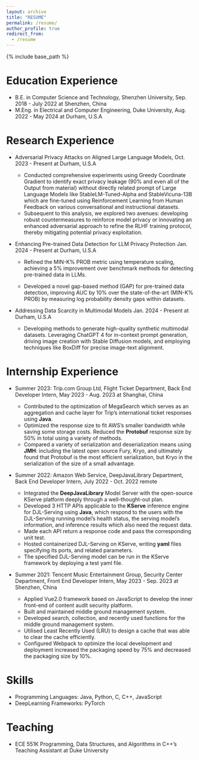 ```yaml
---
layout: archive
title: "RESUME"
permalink: /resume/
author_profile: true
redirect_from:
  - /resume
---
```


{% include base_path %}



Education Experience
======
* B.E. in Computer Science and Technology, Shenzhen University, Sep. 2018 - July 2022 at Shenzhen, China
* M.Eng. in Electrical and Computer Engineering, Duke University, Aug. 2022 - May 2024 at Durham, U.S.A

Research Experience
======
* Adversarial Privacy Attacks on Aligned Large Language Models, Oct. 2023 - Present at Durham, U.S.A
  - Conducted comprehensive experiments using Greedy Coordinate Gradient to identify exact privacy leakage (90% and even all of the Output from material) without directly related prompt of Large Language Models like StableLM-Tuned-Alpha and StableVicuna-13B which are fine-tuned using Reinforcement Learning from Human Feedback on various conversational and instructional datasets. 
  - Subsequent to this analysis, we explored two avenues: developing robust countermeasures to reinforce model privacy or innovating an enhanced adversarial approach to refine the RLHF training protocol, thereby mitigating potential privacy exploitation.

* Enhancing Pre-trained Data Detection for LLM Privacy Protection Jan. 2024 - Present at Durham, U.S.A

  - Refined the MIN-K% PROB metric using temperature scaling, achieving a 5% improvement over benchmark methods for detecting pre-trained data in LLMs. 

  - Developed a novel gap-based method (GAP) for pre-trained data detection, improving AUC by 10% over the state-of-the-art (MIN-K% PROB) by measuring log probability density gaps within datasets.

* Addressing Data Scarcity in Multimodal Models Jan. 2024 - Present at Durham, U.S.A
  - Developing methods to generate high-quality synthetic multimodal datasets. Leveraging ChatGPT 4 for in-context prompt generation, driving image creation with Stable Diffusion models, and employing techniques like BoxDiff for precise image-text alignment.


Internship Experience
======
* Summer 2023: Trip.com Group Ltd, Flight Ticket Department, Back End Developer Intern, May 2023 - Aug. 2023 at Shanghai, China
  - Contributed to the optimization of MegaSearch which serves as an aggregation and cache layer for Trip’s international ticket responses using **Java**.
  - Optimized the response size to fit AWS’s smaller bandwidth while saving some storage costs. Reduced the **Protobuf** response size by 50% in total using a variety of methods. 
  - Compared a variety of serialization and deserialization means using **JMH**: including the latest open source Fury, Kryo, and ultimately found that Protobuf is the most efficient serialization, but Kryo in the serialization of the size of a small advantage.

* Summer 2022: Amazon Web Service, DeepJavaLibrary Department, Back End Developer Intern, July 2022 - Oct. 2022 remote
  * Integrated the **DeepJavaLibrary** Model Server with the open-source KServe platform deeply through a well-thought-out plan.
  - Developed 3 HTTP APIs applicable to the **KServe** inference engine for DJL-Serving using **Java**, which respond to the users with the DJL-Serving running model’s health status, the serving model’s information, and inference results which also need the request data.
  - Made each API return a response code and pass the corresponding unit test.
  - Hosted containerized DJL-Serving on KServe, writing **yaml** files specifying its ports, and related parameters.  
  - The specified DJL-Serving model can be run in the KServe framework by deploying a test yaml file.

* Summer 2021: Tencent Music Entertainment Group, Security Center Department, Front End Developer Intern, May 2023 - Sep. 2023 at Shenzhen, China
  * Applied Vue2.0 framework based on JavaScript to develop the inner front-end of content audit security platform.
  - Built and maintained middle ground management system.
  - Developed search, collection, and recently used functions for the middle ground management system.
  - Utilised Least Recently Used (LRU) to design a cache that was able to clear the cache efficiently.
  - Configured Webpack to optimize the local development and deployment increased the packaging speed by 75% and decreased the packaging size by 10%.
  
Skills
======
* Programming Languages: Java, Python, C, C++, JavaScript
* DeepLearning Frameworks: PyTorch

Teaching
======
- ECE 551K Programming, Data Structures, and Algorithms in C++’s Teaching Assistant at Duke University

